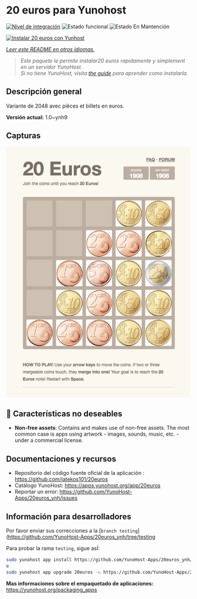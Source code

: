<!--
Este archivo README esta generado automaticamente<https://github.com/YunoHost/apps/tree/master/tools/readme_generator>
No se debe editar a mano.
-->

# 20 euros para Yunohost

[![Nivel de integración](https://dash.yunohost.org/integration/20euros.svg)](https://ci-apps.yunohost.org/ci/apps/20euros/) ![Estado funcional](https://ci-apps.yunohost.org/ci/badges/20euros.status.svg) ![Estado En Mantención](https://ci-apps.yunohost.org/ci/badges/20euros.maintain.svg)

[![Instalar 20 euros con Yunhost](https://install-app.yunohost.org/install-with-yunohost.svg)](https://install-app.yunohost.org/?app=20euros)

*[Leer este README en otros idiomas.](./ALL_README.md)*

> *Este paquete le permite instalar20 euros rapidamente y simplement en un servidor YunoHost.*  
> *Si no tiene YunoHost, visita [the guide](https://yunohost.org/install) para aprender como instalarla.*

## Descripción general

Variante de 2048 avec pièces et billets en euros.

**Versión actual:** 1.0~ynh9

## Capturas

![Captura de 20 euros](./doc/screenshots/Screenshot-20euros.jpg)

## :red_circle: Características no deseables

- **Non-free assets**: Contains and makes use of non-free assets. The most common case is apps using artwork - images, sounds, music, etc. - under a commercial license.

## Documentaciones y recursos

- Repositorio del código fuente oficial de la aplicación : <https://github.com/jatekos101/20euros>
- Catálogo YunoHost: <https://apps.yunohost.org/app/20euros>
- Reportar un error: <https://github.com/YunoHost-Apps/20euros_ynh/issues>

## Información para desarrolladores

Por favor enviar sus correcciones a la [`branch testing`](https://github.com/YunoHost-Apps/20euros_ynh/tree/testing

Para probar la rama `testing`, sigue asÍ:

```bash
sudo yunohost app install https://github.com/YunoHost-Apps/20euros_ynh/tree/testing --debug
o
sudo yunohost app upgrade 20euros -u https://github.com/YunoHost-Apps/20euros_ynh/tree/testing --debug
```

**Mas informaciones sobre el empaquetado de aplicaciones:** <https://yunohost.org/packaging_apps>
